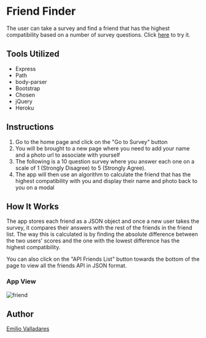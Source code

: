 # Friend Finder

The user can take a survey and find a friend that has the highest compatibility based on a number of survey questions. Click [here](https://super-friend-finder.herokuapp.com/survey) to try it.

## Tools Utilized
* Express
* Path
* body-parser
* Bootstrap
* Chosen
* jQuery
* Heroku

## Instructions
1. Go to the home page and click on the "Go to Survey" button
2. You will be brought to a new page where you need to add your name and a photo url to associate with yourself
3. The following is a 10 question survey where you answer each one on a scale of 1 (Strongly Disagree) to 5 (Strongly Agree).
4. The app will then use an algorithm to calculate the friend that has the highest compatibility with you and display their name and photo back to you on a modal

## How It Works
The app stores each friend as a JSON object and once a new user takes the survey, it compares their answers with the rest of the friends in the friend list. The way this is calculated is by finding the absolute difference between the two users' scores and the one with the lowest difference has the highest compatibility.

You can also click on the "API Friends List" button towards the bottom of the page to view all the friends API in JSON format.

### App View
![friend](https://user-images.githubusercontent.com/33468221/71553058-37350200-29bd-11ea-8d50-4aed47734e59.png)

## Author
[Emilio Valladares](https://github.com/nolimits1/)
